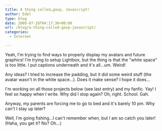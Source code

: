 ```yaml
---
title: A thing called…gasp, Javascript!
author: Edel
type: blog
date: 2009-07-28T04:17:36+00:00
url: /blog/a-thing-called-gasp-javascript/
categories:
  - Internet

---
```

Yeah, I'm trying to find ways to properly display my avatars and future graphics! I'm trying to setup Lightbox, but the thing is that the "white space" is too little. I put captions underneath and it's all...um. Weird!

Any ideas? I tried to increase the padding, but it did some weird stuff (the avatar wasn't in the white space...). Does it make sense? I hope it does...

I'm working on all those projects below (see last entry) and my fanfic. Yay! I feel so happy when I write. Why did I stop again? Oh, right. School. Gah.

Anyway, my parents are forcing me to go to bed and it's barely 10 pm. Why can't I stay up later?

Well, I'm going fishing...I can't remember when, but I am so catch you later! (Haha, you get it? No? Oh...)


